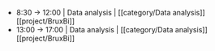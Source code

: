- 8:30 -> 12:00 | Data analysis | [[category/Data analysis]] [[project/BruxBi]]
- 13:00 -> 17:00 | Data analysis | [[category/Data analysis]] [[project/BruxBi]]